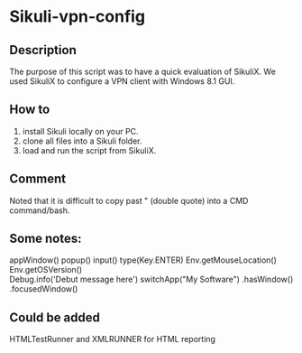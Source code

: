 # Sikuli-vpn-config

## Description
The purpose of this script was to have a quick evaluation of SikuliX.
We used SikuliX to configure a VPN client with Windows 8.1 GUI.


## How to
1. install Sikuli locally on your PC.
2. clone all files into a Sikuli folder.
3. load and run the script from SikuliX.


## Comment
Noted that it is difficult to copy past " (double quote) into a CMD 
command/bash.


## Some notes:
appWindow()   popup()   input()
type(Key.ENTER)
Env.getMouseLocation()    Env.getOSVersion()   
Debug.info('Debut message here')
switchApp("My Software")    .hasWindow()   .focusedWindow()


## Could be added
HTMLTestRunner and XMLRUNNER for HTML reporting

